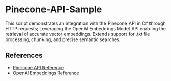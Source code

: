 # Pinecone-API-Sample
This script demonstrates an integration with the Pinecone API in C# through HTTP requests; Leveraging the  OpenAI Embeddings Model API enabling the retrieval of accurate vector embeddings. Extends support for .txt file processing, chunking, and precise semantic searches.

## References
- [Pinecone API Reference](https://docs.pinecone.io/reference/describe_index_stats_post)
- [OpenAI Embeddings Reference](https://platform.openai.com/docs/guides/embeddings)
